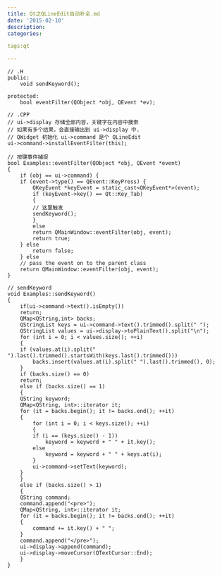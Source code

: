 ```yaml
---
title: Qt之QLineEdit自动补全.md
date: '2015-02-10'
description:
categories:

tags:qt

---
```


	// .H
	public:
	    void sendKeyword();

	protected:
	    bool eventFilter(QObject *obj, QEvent *ev);

	// .CPP
	// ui->display 存储全部内容，关键字在内容中搜索
	// 如果有多个结果，会直接输出到 ui->display 中.
	// QWidget 初始化 ui->command 是个 QLineEdit
	ui->command->installEventFilter(this);

	// 按键事件捕捉
	bool Examples::eventFilter(QObject *obj, QEvent *event)
	{
	    if (obj == ui->command) {
		if (event->type() == QEvent::KeyPress) {
		    QKeyEvent *keyEvent = static_cast<QKeyEvent*>(event);
		    if (keyEvent->key() == Qt::Key_Tab)
		    {
			// 这里触发
			sendKeyword();
		    }
		    else
			return QMainWindow::eventFilter(obj, event);
		    return true;
		} else
		    return false;
	    } else
		// pass the event on to the parent class
		return QMainWindow::eventFilter(obj, event);
	}

	// sendKeyword
	void Examples::sendKeyword()
	{
	    if(ui->command->text().isEmpty())
		return;
	    QMap<QString,int> backs;
	    QStringList keys = ui->command->text().trimmed().split(" ");
	    QStringList values = ui->display->toPlainText().split("\n");
	    for (int i = 0; i < values.size(); ++i)
	    {
		if (values.at(i).split(" ").last().trimmed().startsWith(keys.last().trimmed()))
		    backs.insert(values.at(i).split(" ").last().trimmed(), 0);
	    }
	    if (backs.size() == 0)
		return;
	    else if (backs.size() == 1)
	    {
		QString keyword;
		QMap<QString, int>::iterator it;
		for (it = backs.begin(); it != backs.end(); ++it)
		{
		    for (int i = 0; i < keys.size(); ++i)
		    {
			if (i == (keys.size() - 1))
			    keyword = keyword + " " + it.key();
			else
			    keyword = keyword + " " + keys.at(i);
		    }
		    ui->command->setText(keyword);
		}
	    }
	    else if (backs.size() > 1)
	    {
		QString command;
		command.append("<pre>");
		QMap<QString, int>::iterator it;
		for (it = backs.begin(); it != backs.end(); ++it)
		{
		    command += it.key() + " ";
		}
		command.append("</pre>");
		ui->display->append(command);
		ui->display->moveCursor(QTextCursor::End);
		}
	}

